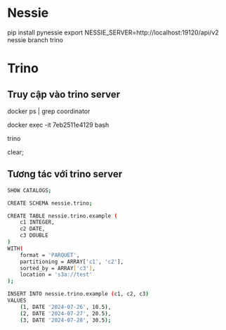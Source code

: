 # Nessie
pip install pynessie
export NESSIE_SERVER=http://localhost:19120/api/v2
nessie branch trino

# Trino
## Truy cập vào trino server
docker ps | grep coordinator

docker exec -it 7eb2511e4129 bash

trino

clear;
## Tương tác với trino server
```sh
SHOW CATALOGS;

CREATE SCHEMA nessie.trino;

CREATE TABLE nessie.trino.example (
    c1 INTEGER,
    c2 DATE,
    c3 DOUBLE
)
WITH(
    format = 'PARQUET',
    partitioning = ARRAY['c1', 'c2'],
    sorted_by = ARRAY['c3'],
    location = 's3a://test'
);

INSERT INTO nessie.trino.example (c1, c2, c3)
VALUES
    (1, DATE '2024-07-26', 10.5),
    (2, DATE '2024-07-27', 20.5),
    (3, DATE '2024-07-28', 30.5);
```